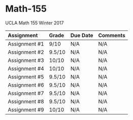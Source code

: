 # Math-155
UCLA Math 155 Winter 2017

| Assignment    | Grade        | Due Date  | Comments                      |
| :------------ |:-------------| :---------| :-----------------------------|
| Assignment #1 | 9/10         | N/A       | N/A     |
| Assignment #2 | 9.5/10       | N/A       | N/A     |
| Assignment #3 | 10/10        | N/A       | N/A     |
| Assignment #4 | 10/10        | N/A       | N/A     |
| Assignment #5 | 9.5/10       | N/A       | N/A     |
| Assignment #6 | 9.5/10       | N/A       | N/A     |
| Assignment #7 | 9.5/10       | N/A       | N/A     |
| Assignment #8 | 9.5/10       | N/A       | N/A     |
| Assignment #9 | 10/10        | N/A       | N/A     |
